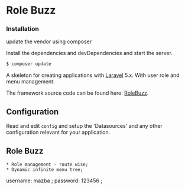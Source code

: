 # Role Buzz 


### Installation

update the vendor using composer

Install the dependencies and devDependencies and start the server.

```sh
$ composer update
```





A skeleton for creating applications with [Laravel](https://laravel.com) 5.x.
With user role and menu management.

The framework source code can be found here: [RoleBuzz](https://github.com/mazba/roleBuzz).

## Configuration

Read and edit `config` and setup the 'Datasources' and any other
configuration relevant for your application.


## Role Buzz
    * Role management - route wise;
    * Dynamic infinite menu tree;


username: mazba ;
password: 123456 ;
